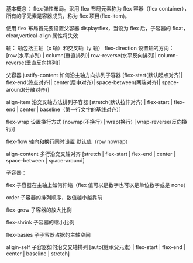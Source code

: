 基本概念：
flex:弹性布局。采用 flex 布局元素称为 flex 容器（flex container），所有的子元素是容器成员，称为 flex 项目(flex-item)。

使用 flex 布局首先要设置父容器 display:flex，当设为 flex 后，子容器的 float，clear,vertical-align 属性将失效

轴：
轴包括主轴（x 轴）和交叉轴（y 轴）
flex-direction 设置轴的方向：
[row(水平排列) | column(垂直排列)| row-reverse(水平反向排列)| column-reverse(垂直反向排列)]

父容器
justify-content 如何沿主轴方向排列子容器
[flex-start(默认起点对齐)| flex-end(终点对齐)| center(居中对齐)| space-between(两端对齐)| space-around(分散对齐)]

align-item 沿交叉轴方法排列子容器
[stretch(默认拉伸对齐) | flex-start | flex-end | center | baseline（第一行文字的基线对齐）]

flex-wrap 设置换行方式
[nowrap(不换行) | wrap(换行) | wrap-reverse(反向换行)]

flex-flow 轴向和换行同时设置 默认值（row nowrap）

align-content 多行沿交叉轴对齐
[stretch | flex-start | flex-end | center | space-between | space-around]

子容器：

flex 子容器在主轴上如何伸缩（flex 值可以是数字也可以是单位数字或是 none）

order 子容器的排列顺序，数值越小越靠前

flex-grow 子容器的放大比例

flex-shrink 子容器的缩小比例

flex-basies 子子容器占据的主轴空间

aligin-self 子容器如何沿交叉轴排列
[auto(继承父元素) | flex-start | flex-end | center | baseline | stretch]
